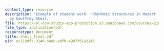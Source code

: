 ```yaml
---
content_type: resource
description: 'Example of student work: "Rhythmic Structures in Mozart''s Linz Symphony,"
  by Geoffrey Sheil.'
file: https://ol-ocw-studio-app-production.s3.amazonaws.com/courses/21m-350-musical-analysis-spring-2008/ec118dfc3240b4ebedfb4987f61a2143_sheil_final.pdf
file_type: application/pdf
resourcetype: Document
title: sheil_final.pdf
uid: ec118dfc-3240-b4eb-edfb-4987f61a2143
---
```

